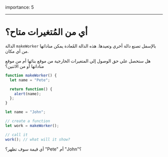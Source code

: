 importance: 5

---

# أي من المُتغيرات متاح؟

الدالة `makeWorker` بالإسفل تصنع دالة أخري وتعيدها. هذه الدالة المُعادة يمكن مناداتها من أي مكان.

هل ستحصل علي حق الوصول إلي المتغيرات الخارجية من موقع بنائها أم من موقع مناداتها أو من الاثنين؟


```js
function makeWorker() {
  let name = "Pete";

  return function() {
    alert(name);
  };
}

let name = "John";

// create a function
let work = makeWorker();

// call it
work(); // what will it show?
```
أي قيمة سوف تظهر؟ "Pete" أم "John"؟

